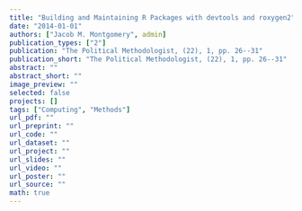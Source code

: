 ```yaml
---
title: "Building and Maintaining R Packages with devtools and roxygen2"
date: "2014-01-01"
authors: ["Jacob M. Montgomery", admin]
publication_types: ["2"]
publication: "The Political Methodologist, (22), 1, pp. 26--31"
publication_short: "The Political Methodologist, (22), 1, pp. 26--31"
abstract: ""
abstract_short: ""
image_preview: ""
selected: false
projects: []
tags: ["Computing", "Methods"]
url_pdf: ""
url_preprint: ""
url_code: ""
url_dataset: ""
url_project: ""
url_slides: ""
url_video: ""
url_poster: ""
url_source: ""
math: true
---
```

